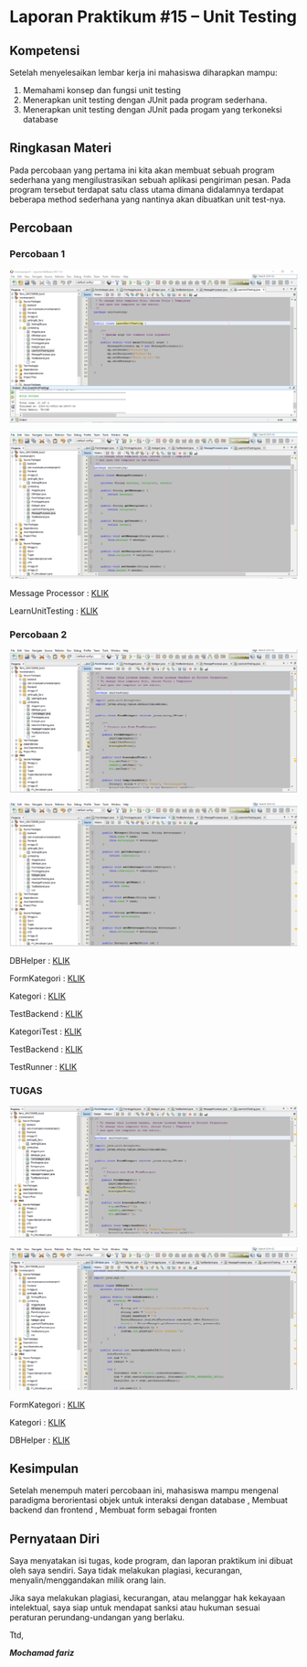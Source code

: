 # Laporan Praktikum #15 – Unit Testing  

## Kompetensi

Setelah menyelesaikan lembar kerja ini mahasiswa diharapkan mampu: 
1. Memahami konsep dan fungsi unit testing 
2. Menerapkan unit testing dengan JUnit pada program sederhana. 
3. Menerapkan unit testing dengan JUnit pada progam yang terkoneksi database

## Ringkasan Materi
Pada percobaan yang pertama ini kita akan membuat sebuah program sederhana yang mengilustrasikan sebuah aplikasi pengiriman pesan. Pada program tersebut terdapat satu class utama dimana didalamnya terdapat beberapa method sederhana yang nantinya akan dibuatkan unit test-nya.

## Percobaan

### Percobaan 1 
 
![Percobaan](img/learn.PNG)


![Percobaan](img/message.PNG)

Message Processor : [KLIK](../../Src/15_Unit_Testing/MessageProcessor.java)

LearnUnitTesting : [KLIK](../../Src/15_Unit_Testing/LearnUnitTesting.java)



### Percobaan 2 

![Percobaan](img/formktgri.PNG)

![Percobaan](img/kategori.PNG)

DBHelper : [KLIK](../../src/15_Unit_Testing/DBHelper.java)

FormKategori : [KLIK](../../src/15_Unit_Testing/FormKategori.java)

Kategori : [KLIK](../../src/15_Unit_Testing/Kategori.java)

TestBackend : [KLIK](../../src/15_Unit_Testing/TestBackend.java)

KategoriTest : [KLIK](../../src/15_Unit_Testing/KategoriTest.java)

TestBackend : [KLIK](../../src/15_Unit_Testing/TestBackend.java)

TestRunner : [KLIK](../../src/15_Unit_Testing/TestRunner.java)



### TUGAS

![Tugas](img/Tugas.PNG)

![Tugas](img/Tugas1.PNG)

FormKategori : [KLIK](../../src/15_Unit_Testing/Tugas/FormKategori.java)

Kategori : [KLIK](../../src/15_Unit_Testing/Tugas/Kategori.java)

DBHelper : [KLIK](../../src/15_Unit_Testing/Tugas/DBHelper.java)

## Kesimpulan

Setelah menempuh materi percobaan ini, mahasiswa mampu mengenal paradigma berorientasi objek untuk interaksi dengan database , Membuat backend dan frontend , Membuat form sebagai fronten

## Pernyataan Diri

Saya menyatakan isi tugas, kode program, dan laporan praktikum ini dibuat oleh saya sendiri. Saya tidak melakukan plagiasi, kecurangan, menyalin/menggandakan milik orang lain.

Jika saya melakukan plagiasi, kecurangan, atau melanggar hak kekayaan intelektual, saya siap untuk mendapat sanksi atau hukuman sesuai peraturan perundang-undangan yang berlaku.

Ttd,

***Mochamad fariz***
